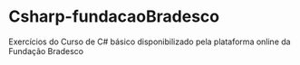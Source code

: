 # Csharp-fundacaoBradesco
 Exercícios do Curso de C# básico disponibilizado pela plataforma online da Fundação Bradesco
